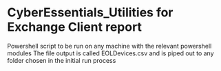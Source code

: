 # CyberEssentials_Utilities for Exchange Client report
Powershell script to be run on any machine with the relevant powershell modules
The file output is called EOLDevices.csv and is piped out to any folder chosen in the initial run process

